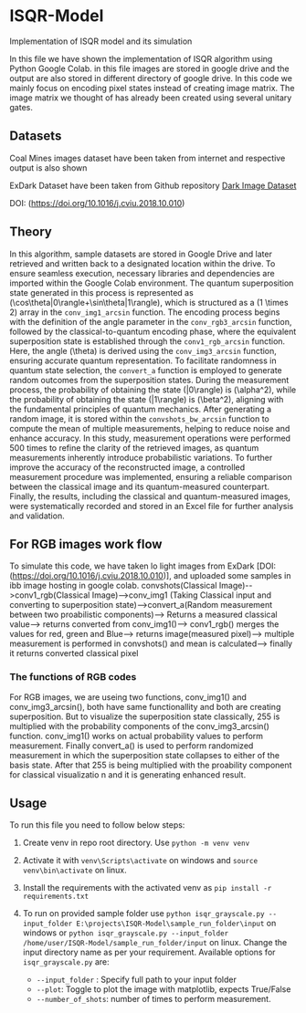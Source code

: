 # ISQR-Model
Implementation of ISQR model and its simulation

In this file we have shown the implementation of ISQR algorithm using Python Google Colab. in this file images are stored in google drive and the output are also stored in different directory of google drive. In this code we mainly focus on encoding pixel states instead of creating image matrix. The image matrix we thought of has already been created using several unitary gates. 


## Datasets

Coal Mines images dataset have been taken from internet and respective output is also shown 

ExDark Dataset have been taken from Github repository [Dark Image Dataset](https://github.com/cs-chan/Exclusively-Dark-Image-Dataset)

DOI: (https://doi.org/10.1016/j.cviu.2018.10.010)


## Theory

In this algorithm, sample datasets are stored in Google Drive and later retrieved and written back to a designated location within the drive. To ensure seamless execution, necessary libraries and dependencies are imported within the Google Colab environment. The quantum superposition state generated in this process is represented as \(\cos\theta|0\rangle+\sin\theta|1\rangle\), which is structured as a \(1 \times 2\) array in the `conv_img1_arcsin` function. The encoding process begins with the definition of the angle parameter in the `conv_rgb3_arcsin` function, followed by the classical-to-quantum encoding phase, where the equivalent superposition state is established through the `conv1_rgb_arcsin` function. Here, the angle \(\theta\) is derived using the `conv_img3_arcsin` function, ensuring accurate quantum representation. To facilitate randomness in quantum state selection, the `convert_a` function is employed to generate random outcomes from the superposition states. During the measurement process, the probability of obtaining the state \(|0\rangle\) is \(\alpha^2\), while the probability of obtaining the state \(|1\rangle\) is \(\beta^2\), aligning with the fundamental principles of quantum mechanics. After generating a random image, it is stored within the `convshots_bw_arcsin` function to compute the mean of multiple measurements, helping to reduce noise and enhance accuracy. In this study, measurement operations were performed 500 times to refine the clarity of the retrieved images, as quantum measurements inherently introduce probabilistic variations. To further improve the accuracy of the reconstructed image, a controlled measurement procedure was implemented, ensuring a reliable comparison between the classical image and its quantum-measured counterpart. Finally, the results, including the classical and quantum-measured images, were systematically recorded and stored in an Excel file for further analysis and validation.


## For RGB images work flow
To simulate this code, we have taken lo light images from ExDark [DOI: (https://doi.org/10.1016/j.cviu.2018.10.010)], and uploaded some samples in ibb image hosting in google colab.
convshots(Classical Image)-->conv1_rgb(Classical Image)-->conv_img1 (Taking Classical input and converting to superposition state)-->convert_a(Random measurement between two proabilistic components)--> Returns a measured classical value--> returns converted from conv_img1()--> conv1_rgb() merges the values for red, green and Blue--> returns image(measured pixel)--> multiple measurement is performed in convshots() and mean is calculated--> finally it returns converted classical pixel

### The functions of RGB codes
For RGB images, we are useing two functions, conv_img1() and conv_img3_arcsin(), both have same functionallity and both are creating superposition. But to visualize the superposition state classically, 255 is multiplied with the probability components of the conv_img3_arcsin() function. conv_img1() works on actual probability values to perform measurement. Finally convert_a() is used to perform randomized measurement in which the superposition state collapses to either of the basis state. After that 255 is being multiplied with the proability component for classical visualizatio n and it is generating enhanced result.

## Usage

To run this file you need to follow below steps:

1. Create venv in repo root directory. Use `python -m venv venv`
2. Activate it with `venv\Scripts\activate` on windows and `source venv\bin\activate` on linux.
3. Install the requirements with the activated venv as `pip install -r requirements.txt`
4. To run on provided sample folder use `python isqr_grayscale.py --input_folder E:\projects\ISQR-Model\sample_run_folder\input` on windows or `python isqr_grayscale.py --input_folder /home/user/ISQR-Model/sample_run_folder/input` on linux. Change the input directory name as per your requirement. Available options for `isqr_grayscale.py` are:

    - `--input_folder` : Specify full path to your input folder
    - `--plot`: Toggle to plot the image with matplotlib, expects True/False
    - `--number_of_shots`: number of times to perform measurement.



